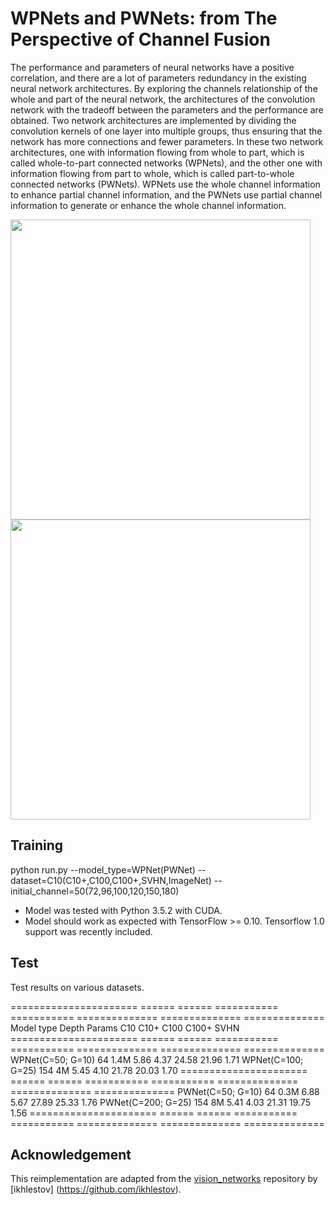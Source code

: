 # WPNets and PWNets: from The Perspective of Channel Fusion

The performance and parameters of neural networks have a positive correlation, and there are a lot of parameters redundancy in the existing neural network architectures. By exploring the channels relationship of the whole and part of the neural network, the architectures of the convolution network with the tradeoff between the parameters and the performance are obtained. Two network architectures are implemented by dividing the convolution kernels of one layer into multiple groups, thus ensuring that the network has more connections and fewer parameters. In these two network architectures, one with information flowing from whole to part, which is called whole-to-part connected networks (WPNets), and the other one with information flowing from part to whole, which is called part-to-whole connected networks (PWNets). WPNets use the whole channel information to enhance partial channel information, and the PWNets use partial channel information to generate or enhance the whole channel information. 

<img src="https://github.com/liangdaojun/W-P-Nets/blob/master/images/WPNets.jpg" width="480">
<img src="https://github.com/liangdaojun/W-P-Nets/blob/master/images/PWNets.jpg" width="480">

## Training
python run.py --model_type=WPNet(PWNet) --dataset=C10(C10+,C100,C100+,SVHN,ImageNet) --initial_channel=50(72,96,100,120,150,180)

- Model was tested with Python 3.5.2 with CUDA.
- Model should work as expected with TensorFlow >= 0.10. Tensorflow 1.0 support was recently included.

## Test
Test results on various datasets. 

====================== ====== ====== =========== =========== ============== ============== ==============
Model type             Depth  Params C10          C10+       C100           C100+          SVHN
====================== ====== ====== =========== =========== ============== ============== ==============
WPNet(C=50; G=10)      64     1.4M   5.86        4.37        24.58          21.96          1.71
WPNet(C=100; G=25)     154    4M     5.45        4.10        21.78          20.03          1.70
====================== ====== ====== =========== =========== ============== ============== ==============
PWNet(C=50; G=10)      64     0.3M   6.88        5.67        27.89          25.33          1.76
PWNet(C=200; G=25)     154    8M     5.41        4.03        21.31          19.75          1.56
====================== ====== ====== =========== =========== ============== ============== ==============
## Acknowledgement
This reimplementation are adapted from the [vision_networks](https://github.com/ikhlestov/vision_networks) repository by [ikhlestov] (https://github.com/ikhlestov).

